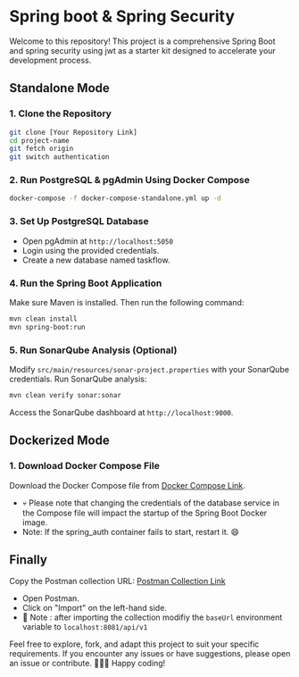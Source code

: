 # Spring boot & Spring Security

Welcome to this repository! This project is a comprehensive Spring Boot and spring security using jwt as a starter kit designed to accelerate your development process.

## Standalone Mode

### 1. Clone the Repository

```bash
git clone [Your Repository Link]
cd project-name
git fetch origin
git switch authentication
```
### 2. Run PostgreSQL & pgAdmin Using Docker Compose

```bash
docker-compose -f docker-compose-standalone.yml up -d
```

### 3. Set Up PostgreSQL Database

- Open pgAdmin at `http://localhost:5050`
- Login using the provided credentials.
- Create a new database named taskflow.

### 4. Run the Spring Boot Application
Make sure Maven is installed. Then run the following command:

```bash
mvn clean install
mvn spring-boot:run
```

### 5. Run SonarQube Analysis (Optional)

Modify `src/main/resources/sonar-project.properties` with your SonarQube credentials.
Run SonarQube analysis:

```bash
mvn clean verify sonar:sonar
```
Access the SonarQube dashboard at `http://localhost:9000`.

## Dockerized Mode

### 1. Download Docker Compose File

Download the Docker Compose file from 
[Docker Compose Link](https://www.dropbox.com/scl/fi/7y6mx4g2cqkqrpnbwtyhd/docker-compose.yaml?rlkey=9pa24lvee1ze271jeobqv9r7l&dl=0).

- 💀 Please note that changing the credentials of the database service in the Compose file will impact the startup of the Spring Boot Docker image.
- Note: If the spring_auth container fails to start, restart it. :smile:


## Finally

Copy the Postman collection URL: [Postman Collection Link](https://www.dropbox.com/scl/fi/c5s3gy0s5dmplii6e9xke/taskflowAuth.json?rlkey=i9n3jns84dgh4pg8zgtzujla0&dl=0)
- Open Postman.
- Click on "Import" on the left-hand side.
- 📝 Note : after importing the collection modifiy the `baseUrl` environment variable to `localhost:8081/api/v1`

Feel free to explore, fork, and adapt this project to suit your specific requirements. If you encounter any issues or have suggestions, please open an issue or contribute.
🌟🌟🌟
Happy coding!



